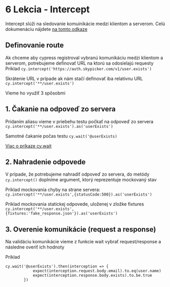 # 6 Lekcia - Intercept

Intercept slúži na sledovanie komuinikácie medzi klientom a serverom.
Celú dokumenáciu nájdete [na tomto odkaze](https://docs.cypress.io/api/commands/intercept)

## Definovanie route
Ak chceme aby cypress registroval vybranú komunikáciu medzi klientom a serverom, potrebujeme definovať URL na ktorú sa odosielajú requesty
Príklad
`cy.intercept('https://auth.skypicker.com/v1/user.exists')`

Skrátenie URL v prípade ak nám stačí definovať iba relatívnu URL
`cy.intercept('**/user.exists')`

Vieme ho využiť 3 spôsobmi

## 1. Čakanie na odpoveď zo servera
Pridaním aliasu vieme v priebehu testu počkať na odpoveď zo servera
`cy.intercept('**/user.exists').as('userExists')`

Samotné čakanie počas testu
`cy.wait('@userExists)`

[Viac o príkaze cy.wait](https://docs.cypress.io/api/commands/wait)

## 2. Nahradenie odpovede
V prípade, že potrebujeme nahradiť odpoveď zo servera, do metódy `cy.intercept()` doplníme argument, ktorý reprezentuje mockovaný stav

Príklad mockovania chyby na strane servera:
`cy.intercept('**/user.exists',{statusCode:500}).as('userExists')`

Príklad mockovania statickej odpovede, uloženej v zložke fixtures
`cy.intercept('**/user.exists',{fixtures:'fake_response.json'}).as('userExists')`

## 3. Overenie komunikácie (request a response)
Na validáciu komunikácie vieme z funkcie wait vybrať request/response a následne overiť ich hodnoty

Príklad
```
cy.wait('@userExists').then(interception => {
            expect(interception.request.body.email).to.eq(user.name)
            expect(interception.response.body.exists).to.be.true
        })
```
